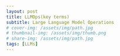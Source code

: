 ```yaml
---
layout: post
title: LLMOps(key terms)
subtitle: Large Language Model Operations
# cover-img: /assets/img/path.jpg
# thumbnail-img: /assets/img/thumb.png
# share-img: /assets/img/path.jpg
tags: [LLMs]
---
```


